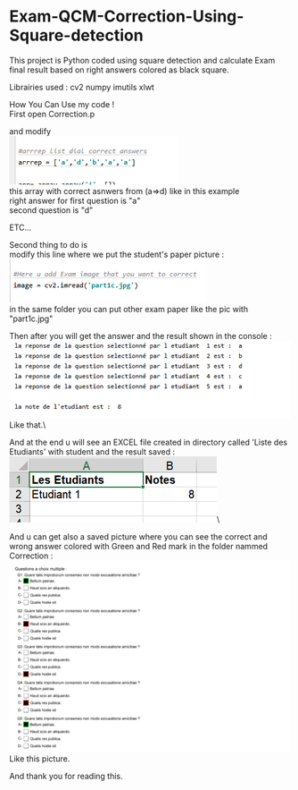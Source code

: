 # Exam-QCM-Correction-Using-Square-detection
This project is Python coded using square detection and calculate Exam final result based on right answers colored as black square.

Librairies used : 
cv2
numpy
imutils
xlwt

How You Can Use my code !\
First open Correction.p

and modify\
![](https://github.com/st3pa/Exam-QCM-Correction-Using-Square-detection/blob/main/imgs/1.PNG)\
this array with correct asnwers from (a=>d) like in this example\
right answer for first question is "a"\
second question is "d"

ETC...

Second thing to do is\
modify this line where we put the student's paper picture :\
![](https://github.com/st3pa/Exam-QCM-Correction-Using-Square-detection/blob/main/imgs/2.PNG)\
in the same folder you can put other exam paper like the pic with "part1c.jpg"

Then after you will get the answer and the result shown in the console :\
![](https://github.com/st3pa/Exam-QCM-Correction-Using-Square-detection/blob/main/imgs/3.PNG)\
Like that.\

And at the end u will see an EXCEL file created in directory called 'Liste des Etudiants' with student and the result saved :\
![](https://github.com/st3pa/Exam-QCM-Correction-Using-Square-detection/blob/main/imgs/4.PNG)\

And u can get also a saved picture where you can see the correct and wrong answer colored with Green and Red mark in the folder nammed Correction :
![](https://github.com/st3pa/Exam-QCM-Correction-Using-Square-detection/blob/main/Correction%20QCM/Correction/imagesol.jpg)\
Like this picture.


And thank you for reading this.
